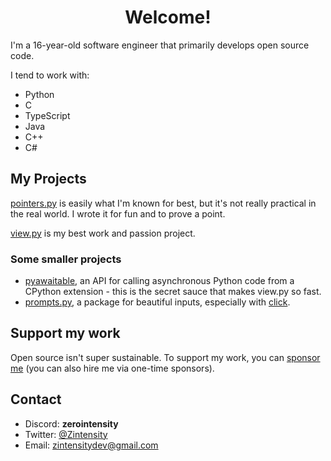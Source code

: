 <h1 align="center">Welcome!</h1>
I'm a 16-year-old software engineer that primarily develops open source code.

I tend to work with:

- Python
- C
- TypeScript
- Java
- C++
- C#

## My Projects

[pointers.py](https://github.com/ZeroIntensity/pointers.py) is easily what I'm known for best, but it's not really practical in the real world. I wrote it for fun and to prove a point.

[view.py](https://github.com/ZeroIntensity/view.py) is my best work and passion project.

### Some smaller projects

- [pyawaitable](https://github.com/ZeroIntensity/pyawaitable), an API for calling asynchronous Python code from a CPython extension - this is the secret sauce that makes view.py so fast.
- [prompts.py](https://github.com/ZeroIntensity/prompts.py), a package for beautiful inputs, especially with [click](https://click.palletsprojects.com).

## Support my work

Open source isn't super sustainable. To support my work, you can [sponsor me](https://github.com/sponsors/ZeroIntensity) (you can also hire me via one-time sponsors).

## Contact

- Discord: **zerointensity**
- Twitter: [@Zintensity](https://twitter.com/ZIntensity)
- Email: zintensitydev@gmail.com
